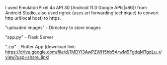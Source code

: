 I used Emulator(Pixel 4a API 30 [Android 11.0 Google APIs|x86]) from Android Studio, also used ngrok (uses url forwarding technique) to convert http url(local host) to https.



"uploaded images" - Directory to store images

"app.py" - Flask Server

".zip" - Flutter App (download link: https://drive.google.com/file/d/1MDYI3AwPZWH5hb5ArwM9FgdqMTgqLu_r/view?usp=share_link)
